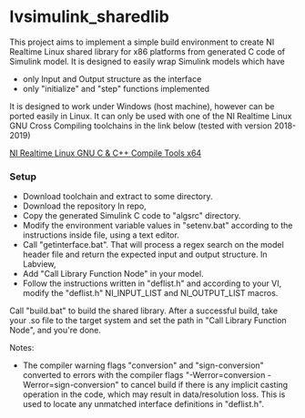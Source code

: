 # lvsimulink_sharedlib
This project aims to implement a simple build environment to create NI Realtime Linux shared library for x86 platforms from generated C code of Simulink model. It is designed to easily wrap Simulink models which have 

- only Input and Output structure as the interface
- only "initialize" and "step" functions implemented

It is designed to work under Windows (host machine), however can be ported easily in Linux. It can only be used with one of the NI Realtime Linux GNU Cross Compiling toolchains in the link below (tested with version 2018-2019)  

[NI Realtime Linux GNU C & C++ Compile Tools x64](https://www.ni.com/en/support/downloads/software-products/download.gnu-c---c---compile-tools-x64.html#477802)

### Setup
- Download toolchain and extract to some directory.
- Download the repository
In repo,
- Copy the generated Simulink C code to "algsrc" directory.
- Modify the environment variable values in "setenv.bat" according to the instructions inside file, using a text editor.
- Call "getinterface.bat". That will process a regex search on the model header file and return the expected input and output structure.
In Labview,
- Add "Call Library Function Node" in your model.
- Follow the instructions written in "deflist.h" and according to your VI, modify the "deflist.h" NI_INPUT_LIST and NI_OUTPUT_LIST macros.

Call "build.bat" to build the shared library. After a successful build, take your .so file to the target system and set the path in "Call Library Function Node", and you're done.

Notes:
- The compiler warning flags "conversion" and "sign-conversion" converted to errors with the compiler flags "-Werror=conversion -Werror=sign-conversion" to cancel build if there is any implicit casting operation in the code, which may result in data/resolution loss. This is used to locate any unmatched interface definitions in "deflist.h".
